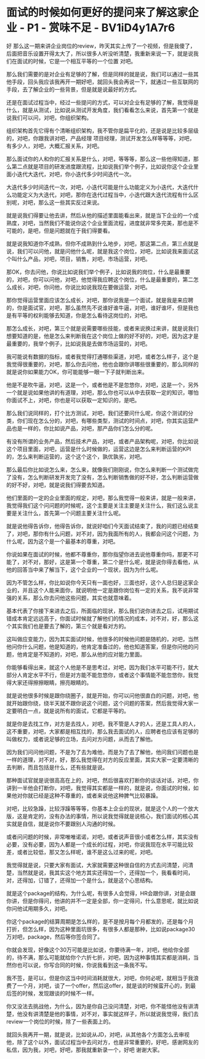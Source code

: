 # 面试的时候如何更好的提问来了解这家企业 - P1 - 赏味不足 - BV1iD4y1A7r6

好 那么这一期来讲企业岗位的review，昨天其实上传了一个视频，但是我傻了，后面把音乐设置开得太大了，所以很多人听没听清楚，我重新来说一下，就是说我们在面试的时候，它是一个相互平等的一个位置 对吧。

那么我们需要的是对企业有足够的了解，但是同样的就是说，我们可以通过一些其他手段，回头我应该我再开一期好吧，就回头我会再说一下，就通过一些互联网的手段，去了解企业的一些背景，但是就是说最好的方式。

还是在面试过程当中，经过一些提问的方式，可以对企业有足够的了解，我觉得是什么，就是从测试，比如说从测试开发角度，我们看看怎么来说，首先第一个就是说我们可以问，对吧，你组织架构。

组织架构首先它得有个清晰组织架构，我不管你是扁平化的，还是说是比较多层级的，对吧，你跟我讲对吧，产品经理 项目经理，测试开发怎么样等等等，对吧，有多少人，对吧，大概汇报关系，对吧。

那么面试你的人和你的汇报关系是什么，对吧，等等等，那么这一些他得知道，那么第二点就是项目的研发进度跟流程，比如说我们举个例子，比如说你这个企业里面小迭代大迭代，对吧，你小迭代多少时间迭代一次。

大迭代多少时间迭代一次，对吧，小迭代可能是什么功能定义为小迭代，大迭代什么功能定义为大迭代，对吧，那你在迭代过程当中，小迭代跟大迭代流程有什么区别呢，对吧，那么这一些其实反过来说。

就是说我们得要让他去讲，然后从他的描述里面能看出来，就是当下企业的一个成熟度，对吧，当然我们不能说你这个企业里面流程，进度就非常多完美，那也是不可能的，是吧，但是问题就在于我们得要看。

就是说我知道你不成熟，但你不成熟到什么地步，对吧，那这第二点，第三点就是说，我们可以问他，就是问他什么呢，就是我这个岗位，对吧，比如说我来面试这个叫什么产品，对吧，项目，销售，对吧，市场运营，对吧。

那OK，你去问他，你说比如说我们举个例子，比如说我的岗位，什么是最重要的，对吧，你可以问他，对吧，他觉得我应聘这个岗位，什么是最重要的，第二怎么成长，对吧，你问他，你说比如说我现在要做运营，对吧。

那你觉得运营里面应该怎么成长，对吧，那你说我是一个面试，就是我是来应聘的，你是面试官，对吧，那么虽然先不说谁好谁牛逼，对吧，谁好谁坏，但是我也是有平等的权利能够去知道，你是怎么看待这岗位的，对吧。

那怎么成长，对吧，第三个就是说需要哪些技能，或者来说换过来讲，就是说我们想要知道的是，他是怎么来判断我在这个岗位上做的好不好的，对吧，因为这才是最重要的，我举个例子，比如说我是去做市场运营的，对吧。

我可能说有数据的指标，或者我觉得打通哪些渠道，对吧，或者怎么样子，这个是我觉得很重要的，对吧，那么你去问他，他也会跟你讲哪些很重要的，那么同样的就是说你如果能力OK，你可能能够一眼一下子就判断出来。

他是不是吹牛逼，对吧，这是一个，或者他是不是忽悠你，对吧，这是一个，另外一个就是说如果他讲的有道理，对吧，那么你也可以从中去获取一定的知识，哪怕你面试不上，对吧，你也是可以获取一定知识的，是吧。

那么我们说同样的，打个比方测试，对吧，我们还要问什么呢，你这个测试的分类，你们现在怎么分的，对吧，有哪些类型，测试的时间点，对吧，你其实运营产品也是一样的，你比如说产品，对吧，那产品你们怎么分的呢。

有没有所谓的业务产品，然后技术产品，对吧，或者产品架构呢，对吧，你比如说这个项目里面，对吧，运营是什么时候做的，运营这边是怎么来判断运营的KPI的，怎么来判断运营的，这个这个这个，孰优孰劣，对吧。

那么最后你比如说怎么来，怎么来，就像我们刚刚说，你怎么来判断一个测试做完了没有，怎么判断研发开发完了没有，怎么判断销售做的好不好，怎么判断运营做的好不好，对吧，就是说我们得要去知道。

他们里面的一定的企业里面的规定，对吧，那么我觉得一般来讲，就是一般来讲，我觉得我们这个问问题的时候呢，这个主要是关注主要是关注什么，我们这么说主要是关注什么，首先第一个问题主要关注什么呢。

就是说他得告诉你，他得告诉你，就说好咱们今天面试结束了，我的问题已经结束了，对吧，那你有什么问题，对不对，因为我面所有的人，我都会问这个问题，为什么呢，因为这个是一个最基本的尊重，对吧。

你说如果在面试的时候，他都不尊重你，那你指望你进去说他尊重你吗，那更不可能了，对不对，那好，这是第一个尊重，第二个是什么呢，就是说你得去看他，从他的回答当中来了解当下，这个企业的一个现状，因为为什么呢。

因为不管怎么样，你比如说你今天只有一面也好，三面也好，这个人总归是这家企业的，并且这个人能来面你，就说明他一定是跟你岗位有一定的关系，我不说非常强的关系，那么你去问他这些问题，其实也就意味着。

基本代表了你接下来进去之后，所面临的现状，那么我们说你进去之后，试用期试错成本肯定远远高于，你面试时候就了解他们的情况的成本，对不对，好，那么这个其实我们也是要去了解的，第三个就是看对方的。

这叫做应变能力，因为其实面试时候，他很多的时候他问题是随机的，对吧，当然他问你什么问题，他是知道的，他肯定准备过的，他也知道答案，但是你问他的问题，他肯定是不知道的，对吧，那么从他的应对能力里面。

你能够看得出来，就这个人他是不是思考过，对吧，因为我们水平可能不行，就大部分人肯定水平不行，但是对方能不能忽悠你，或者这个事情能不能忽悠你，我觉得大家还得擦擦眼睛，擦亮眼睛的。

就是说他很多时候是跟你绕圈子，就是开始，你可以问他很直白的问题，对吧，他就开始跟你绕，绕半天就不跟你说这个问题，这个问题的答案，然后我觉得大家一定要明白一点，就是说所有的面试，它都是平等的。

就是你是去找工作，对方是去找人，对吧，我不管是人才的人，还是工具人的人，这不重要，对吧，大家都是相互找的，那么我去面试的人，应聘者也应该有足够的叫做权力，或者说足够的立场，去问对方问题，从而去了解他。

因为我们问问他问题，不是为了去为难他，而是为了去了解他，他问我们问题也是一样的道理，对不对，好，那么我觉得在对方的反应里面，其实大家一定要清晰的去判断，而且包括是什么，还有些就是说。

那种面试官就是说很高高在上的，对吧，然后很喜欢打断你的谈话对话，对吧，你讲到一半他会打断你，对吧，我觉得其实都是一样的，就是说，你面试的时候，如果他对你就已经是这种不尊重的，或者来说他这种脾气比较暴躁。

对吧，比较急躁，比较浮躁等等等，你基本上企业的现状，就是这个人的一个放大版，这是肯定的，没有办法的事情，所以说我觉得就是说核心，我们面试的核心其实就是自信，就是说你不要跟别人沟通的时候。

或者问问题的时候，非常唯唯诺诺，对吧，或者说声音很小或者怎么样，其实没有必要，没有必要，因为人都是一个成长的过程，对吧，你说我现在水平可能比较差，或者比较低，那又怎么样呢，谁不是这么过来的呢，对吧。

我觉得就是说，只要大家有面试，大家就需要这种很自信的方式去问清楚，问清楚，当然就是说，我其实这个地方其实还得加一个，还得加一个，我看看时间，对，还得加，订错了，还得加一个是什么，就是这个心思结构。

就是这个package的结构，为什么呢，有很多人会觉得，HR会跟你讲，对是会跟你讲，但是你得问，他讲的并不一定是全部，你一定得问，什么意思呢，就比如说你问他试用期多久，对吧。

你这个package的结算周期是怎么样的，是不是按月每个月都发的，还是每个月打折，但怎么样，因为这种里面坑很多，有很多人都是那种，比如说package30万对吧，package，然后等你签合同了。

你就会发现，好像这个30万可能是比如说，你要待满一年，对吧，他给你全部的，待不满，那么可能就给你个六折七折，对吧，因为这种事情其实都是消耗，当然你也可以说，你写合同的时候，你说我看到这一条我不写。

我不签，是可以，但是你这当中时间消耗就很大，对吧，你何必呢，就相当于我浪费了一个月，对吧，谈了一个offer，然后这offer，就是谈的时候蛮开心的，到最后签的时候，发现跟谈的时候不一样。

你又没法去挑战他，为什么，因为是你自己没问清楚，对吧，你不能怪他没有讲清楚，他没有讲清楚是他的事情，对不对，事实就这样子，所以就说我觉得，我们去review一个岗位的时候，除了一些表面上的。

就回头我再开一期，就是说，比如说从JD，对吧，从其他各个方面怎么去审视他，除了这个以外，面试过程当中去问对方，也是非常重要的，好吧，感谢网友的私信，因为我，对吧，好吧，那我就重新录一个，好吧 谢谢大家。

